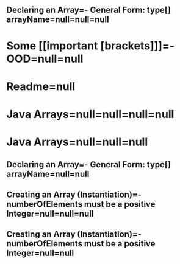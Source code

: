 ## Declaring an Array=- General Form: type[] arrayName=null=null=null
# Some [[important [brackets]]]=- OOD=null=null
# Readme=null
# Java Arrays=null=null=null=null
# Java Arrays=null=null=null
## Declaring an Array=- General Form: type[] arrayName=null=null
## Creating an Array (Instantiation)=- numberOfElements must be a positive Integer=null=null=null
## Creating an Array (Instantiation)=- numberOfElements must be a positive Integer=null=null
